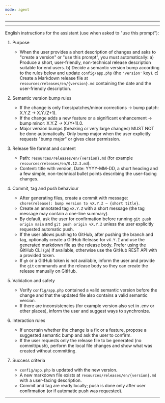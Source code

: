 ```yaml
---
mode: agent
---
```

---
---
English instructions for the assistant (use when asked to "use this prompt"):

1) Purpose
	- When the user provides a short description of changes and asks to "create a version" or "use this prompt", you must automatically:
	  a) Produce a short, user-friendly, non-technical release description suitable for end users.
	  b) Decide a semantic version bump according to the rules below and update `config/app.php` (the `'version'` key).
	  c) Create a Markdown release file at `resources/releases/en/{version}.md` containing the date and the user-friendly description.

2) Semantic version bump rules
	- If the change is only fixes/patches/minor corrections → bump patch: X.Y.Z -> X.Y.(Z+1).
	- If the change adds a new feature or a significant enhancement → bump minor: X.Y.Z -> X.(Y+1).0.
	- Major version bumps (breaking or very large changes) MUST NOT be done automatically. Only bump major when the user explicitly requests "bump major" or gives clear permission.

3) Release file format and content
	- Path: `resources/releases/en/{version}.md` (for example `resources/releases/en/0.12.3.md`).
	- Content: title with version, Date: YYYY-MM-DD, a short heading and a few simple, non-technical bullet points describing the user-facing changes.

4) Commit, tag and push behaviour
	- After generating files, create a commit with message: `chore(release): bump version to vX.Y.Z — {short title}`.
	- Create an annotated tag `vX.Y.Z` with a short message (the tag message may contain a one-line summary).
	- By default, ask the user for confirmation before running `git push origin main` and `git push origin vX.Y.Z` unless the user explicitly requested automatic push.
	- If the user allows pushing to GitHub, after pushing the branch and tag, optionally create a GitHub Release for `vX.Y.Z` and use the generated markdown file as the release body. Prefer using the GitHub CLI (`gh`) if available, otherwise use the GitHub REST API with a provided token.
	- If `gh` or a GitHub token is not available, inform the user and provide the `git` commands and the release body so they can create the release manually on GitHub.

5) Validation and safety
	- Verify `config/app.php` contained a valid semantic version before the change and that the updated file also contains a valid semantic version.
	- If there are inconsistencies (for example version also set in .env or other places), inform the user and suggest ways to synchronize.

6) Interaction rules
	- If uncertain whether the change is a fix or a feature, propose a suggested semantic bump and ask the user to confirm.
	- If the user requests only the release file to be generated (no commit/push), perform the local file changes and show what was created without committing.

7) Success criteria
	- `config/app.php` is updated with the new version.
	- A new markdown file exists at `resources/releases/en/{version}.md` with a user-facing description.
	- Commit and tag are ready locally; push is done only after user confirmation (or if automatic push was requested).

---


